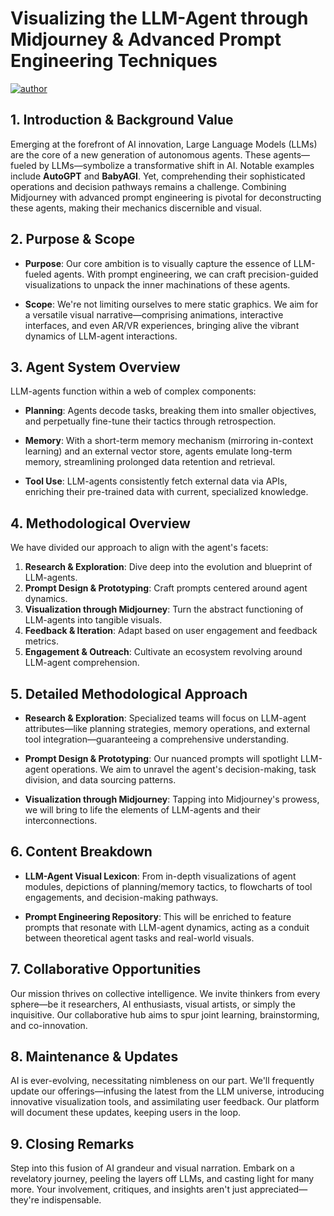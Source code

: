 # Visualizing the LLM-Agent through Midjourney & Advanced Prompt Engineering Techniques

[![author](https://img.shields.io/badge/Author-Rayden_Xu-blue.svg)](https://www.linkedin.com/in/rundong-xu-269012230/)

## 1. Introduction & Background Value

Emerging at the forefront of AI innovation, Large Language Models (LLMs) are the core of a new generation of autonomous agents. These agents—fueled by LLMs—symbolize a transformative shift in AI. Notable examples include **AutoGPT** and **BabyAGI**. Yet, comprehending their sophisticated operations and decision pathways remains a challenge. Combining Midjourney with advanced prompt engineering is pivotal for deconstructing these agents, making their mechanics discernible and visual.

## 2. Purpose & Scope

- **Purpose**: Our core ambition is to visually capture the essence of LLM-fueled agents. With prompt engineering, we can craft precision-guided visualizations to unpack the inner machinations of these agents.
  
- **Scope**: We're not limiting ourselves to mere static graphics. We aim for a versatile visual narrative—comprising animations, interactive interfaces, and even AR/VR experiences, bringing alive the vibrant dynamics of LLM-agent interactions.

## 3. Agent System Overview

LLM-agents function within a web of complex components:

- **Planning**: Agents decode tasks, breaking them into smaller objectives, and perpetually fine-tune their tactics through retrospection.
  
- **Memory**: With a short-term memory mechanism (mirroring in-context learning) and an external vector store, agents emulate long-term memory, streamlining prolonged data retention and retrieval.
  
- **Tool Use**: LLM-agents consistently fetch external data via APIs, enriching their pre-trained data with current, specialized knowledge.

## 4. Methodological Overview

We have divided our approach to align with the agent's facets:

1. **Research & Exploration**: Dive deep into the evolution and blueprint of LLM-agents.
2. **Prompt Design & Prototyping**: Craft prompts centered around agent dynamics.
3. **Visualization through Midjourney**: Turn the abstract functioning of LLM-agents into tangible visuals.
4. **Feedback & Iteration**: Adapt based on user engagement and feedback metrics.
5. **Engagement & Outreach**: Cultivate an ecosystem revolving around LLM-agent comprehension.

## 5. Detailed Methodological Approach

- **Research & Exploration**: Specialized teams will focus on LLM-agent attributes—like planning strategies, memory operations, and external tool integration—guaranteeing a comprehensive understanding.
  
- **Prompt Design & Prototyping**: Our nuanced prompts will spotlight LLM-agent operations. We aim to unravel the agent's decision-making, task division, and data sourcing patterns.
  
- **Visualization through Midjourney**: Tapping into Midjourney's prowess, we will bring to life the elements of LLM-agents and their interconnections.

## 6. Content Breakdown

- **LLM-Agent Visual Lexicon**: From in-depth visualizations of agent modules, depictions of planning/memory tactics, to flowcharts of tool engagements, and decision-making pathways.
  
- **Prompt Engineering Repository**: This will be enriched to feature prompts that resonate with LLM-agent dynamics, acting as a conduit between theoretical agent tasks and real-world visuals.

## 7. Collaborative Opportunities

Our mission thrives on collective intelligence. We invite thinkers from every sphere—be it researchers, AI enthusiasts, visual artists, or simply the inquisitive. Our collaborative hub aims to spur joint learning, brainstorming, and co-innovation.

## 8. Maintenance & Updates

AI is ever-evolving, necessitating nimbleness on our part. We'll frequently update our offerings—infusing the latest from the LLM universe, introducing innovative visualization tools, and assimilating user feedback. Our platform will document these updates, keeping users in the loop.

## 9. Closing Remarks

Step into this fusion of AI grandeur and visual narration. Embark on a revelatory journey, peeling the layers off LLMs, and casting light for many more. Your involvement, critiques, and insights aren't just appreciated—they're indispensable.
